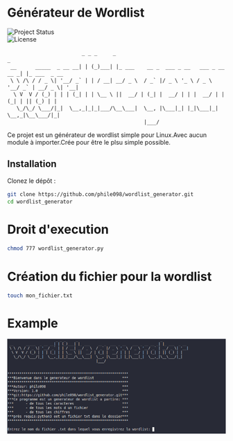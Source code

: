 # Générateur de Wordlist
![Project Status](https://img.shields.io/badge/status-active-brightgreen)  
![License](https://img.shields.io/badge/license-MIT-blue)
```
                        _ _ _     _                                         _             
 __      _____  _ __ __| | (_)___| |_ ___    __ _  ___ _ __   ___ _ __ __ _| |_ ___  _ __ 
 \ \ /\ / / _ \| '__/ _` | | / __| __/ _ \  / _` |/ _ \ '_ \ / _ \ '__/ _` | __/ _ \| '__|
  \ V  V / (_) | | | (_| | | \__ \ ||  __/ | (_| |  __/ | | |  __/ | | (_| | || (_) | |   
   \_/\_/ \___/|_|  \__,_|_|_|___/\__\___|  \__, |\___|_| |_|\___|_|  \__,_|\__\___/|_|   
                                            |___/                                         
```
Ce projet est un générateur de wordlist simple pour Linux.Avec aucun module à importer.Crée pour être le plsu simple possible.

## Installation

Clonez le dépôt :

```bash
git clone https://github.com/phile098/wordlist_generator.git
cd wordlist_generator

```
# Droit d'execution

```bash
chmod 777 wordlist_generator.py

```
# Création du fichier pour la wordlist 
```bash
touch mon_fichier.txt
```
# Example 
![Mon image](/capture.png)
